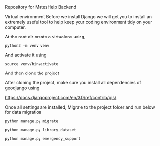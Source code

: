Repository for MatesHelp Backend

Virtual environment
Before we install Django we will get you to install an extremely useful tool to help keep your coding environment tidy on your computer.

At the root dir create a virtualenv using,
```
python3 -m venv venv
```
And activate it using
```
source venv/bin/activate
```

And then clone the project

After cloning the project, make sure you install all dependencies of geodjango using:

https://docs.djangoproject.com/en/3.0/ref/contrib/gis/

Once all settings are installed,
Migrate to the project folder and run below for data migration
```
python manage.py migrate
```
```
python manage.py library_dataset
```
```
python manage.py emergency_support
```
